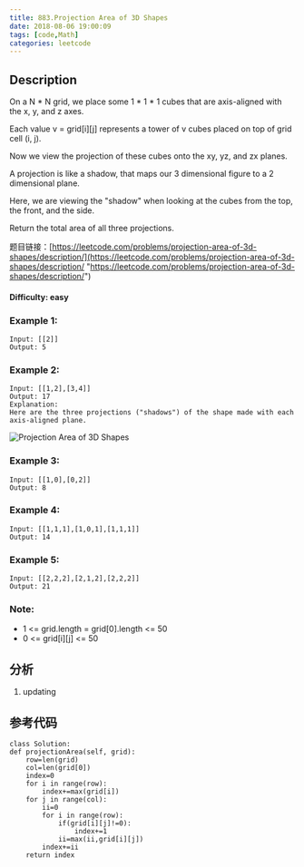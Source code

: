 ```yaml
---
title: 883.Projection Area of 3D Shapes
date: 2018-08-06 19:00:09
tags: [code,Math]
categories: leetcode
---
```

## Description

On a N * N grid, we place some 1 * 1 * 1 cubes that are axis-aligned with the x, y, and z axes.

Each value v = grid[i][j] represents a tower of v cubes placed on top of grid cell (i, j).

Now we view the projection of these cubes onto the xy, yz, and zx planes.

A projection is like a shadow, that maps our 3 dimensional figure to a 2 dimensional plane. 

Here, we are viewing the "shadow" when looking at the cubes from the top, the front, and the side.

Return the total area of all three projections.

题目链接：[https://leetcode.com/problems/projection-area-of-3d-shapes/description/](https://leetcode.com/problems/projection-area-of-3d-shapes/description/ "https://leetcode.com/problems/projection-area-of-3d-shapes/description/")

#### Difficulty: easy

<!-- more -->

### Example 1:

	Input: [[2]]
	Output: 5

### Example 2:

	Input: [[1,2],[3,4]]
	Output: 17
	Explanation: 
	Here are the three projections ("shadows") of the shape made with each axis-aligned plane.

![Projection Area of 3D Shapes](https://s3-lc-upload.s3.amazonaws.com/uploads/2018/08/02/shadow.png)

### Example 3:

	Input: [[1,0],[0,2]]
	Output: 8

### Example 4:

	Input: [[1,1,1],[1,0,1],[1,1,1]]
	Output: 14

### Example 5:

	Input: [[2,2,2],[2,1,2],[2,2,2]]
	Output: 21

### Note:

- 1 <= grid.length = grid[0].length <= 50
- 0 <= grid[i][j] <= 50

## 分析

1. updating

## 参考代码

	class Solution:
    def projectionArea(self, grid):
        row=len(grid)
        col=len(grid[0])
        index=0
        for i in range(row):
            index+=max(grid[i])
        for j in range(col):
            ii=0
            for i in range(row):
                if(grid[i][j]!=0):
                    index+=1
                ii=max(ii,grid[i][j])
            index+=ii
        return index
        